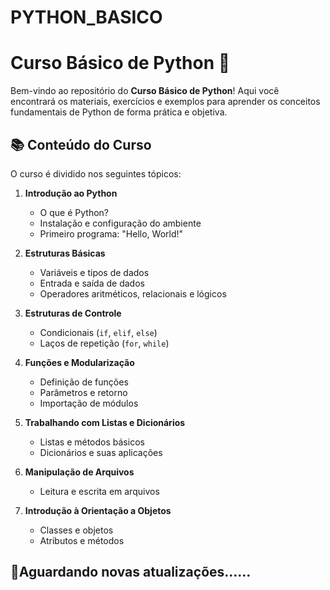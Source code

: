 # PYTHON_BASICO
# Curso Básico de Python 🐍

Bem-vindo ao repositório do **Curso Básico de Python**! Aqui você encontrará os materiais, exercícios e exemplos para aprender os conceitos fundamentais de Python de forma prática e objetiva.

## 📚 Conteúdo do Curso

O curso é dividido nos seguintes tópicos:

1. **Introdução ao Python**  
   - O que é Python?  
   - Instalação e configuração do ambiente  
   - Primeiro programa: "Hello, World!"

2. **Estruturas Básicas**  
   - Variáveis e tipos de dados  
   - Entrada e saída de dados  
   - Operadores aritméticos, relacionais e lógicos  

3. **Estruturas de Controle**  
   - Condicionais (`if`, `elif`, `else`)  
   - Laços de repetição (`for`, `while`)  

4. **Funções e Modularização**  
   - Definição de funções  
   - Parâmetros e retorno  
   - Importação de módulos  

5. **Trabalhando com Listas e Dicionários**  
   - Listas e métodos básicos  
   - Dicionários e suas aplicações  

6. **Manipulação de Arquivos**  
   - Leitura e escrita em arquivos  

7. **Introdução à Orientação a Objetos**  
   - Classes e objetos  
   - Atributos e métodos  

## 🚀Aguardando novas atualizações......
